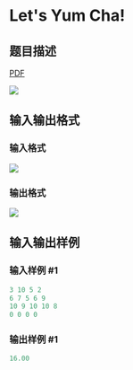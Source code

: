 # Let&#039;s Yum Cha!

## 题目描述

[problemUrl]: https://uva.onlinejudge.org/index.php?option=com_onlinejudge&Itemid=8&category=27&page=show_problem&problem=2613

[PDF](https://uva.onlinejudge.org/external/115/p11566.pdf)

![](https://cdn.luogu.com.cn/upload/vjudge_pic/UVA11566/fc9b8cef1f393cf907a4f882224656f0964a9918.png)

## 输入输出格式

### 输入格式

![](https://cdn.luogu.com.cn/upload/vjudge_pic/UVA11566/79706ffb534116008eb69d4b550fc293aa394127.png)

### 输出格式

![](https://cdn.luogu.com.cn/upload/vjudge_pic/UVA11566/379f6aae07f9fcd128897048ea72a5d12c7e5825.png)

## 输入输出样例

### 输入样例 #1

```cpp
3 10 5 2
6 7 5 6 9
10 9 10 10 8
0 0 0 0
```


### 输出样例 #1

```cpp
16.00
```


